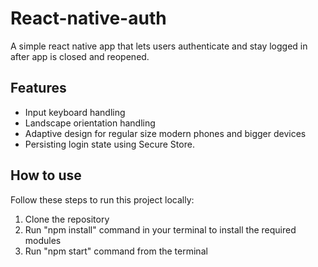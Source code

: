 # React-native-auth

A simple react native app that lets users authenticate and stay logged in after app is closed and reopened.

## Features  

- Input keyboard handling
- Landscape orientation handling
- Adaptive design for regular size modern phones and bigger devices
- Persisting login state using Secure Store.

## How to use

Follow these steps to run this project locally:  

1. Clone the repository
2. Run "npm install" command in your terminal to install the required modules
3. Run "npm start" command from the terminal
